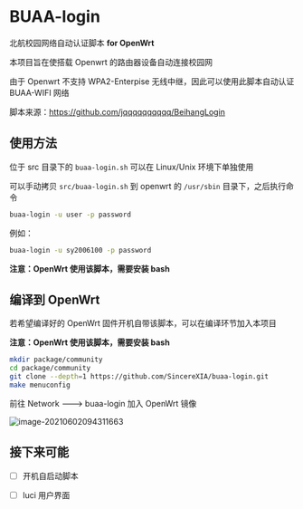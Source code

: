 # BUAA-login 

北航校园网络自动认证脚本 **for OpenWrt**

本项目旨在使搭载 Openwrt 的路由器设备自动连接校园网

由于 Openwrt 不支持 WPA2-Enterpise 无线中继，因此可以使用此脚本自动认证 BUAA-WIFI 网络

脚本来源：https://github.com/jqqqqqqqqqq/BeihangLogin



## 使用方法

位于 src 目录下的 `buaa-login.sh` 可以在 Linux/Unix 环境下单独使用

可以手动拷贝 `src/buaa-login.sh` 到 openwrt 的 `/usr/sbin` 目录下，之后执行命令

```bash
buaa-login -u user -p password
```

例如：

```bash
buaa-login -u sy2006100 -p password
```

**注意：OpenWrt 使用该脚本，需要安装 bash**



## 编译到 OpenWrt

若希望编译好的 OpenWrt 固件开机自带该脚本，可以在编译环节加入本项目

**注意：OpenWrt 使用该脚本，需要安装 bash**

```bash
mkdir package/community
cd package/community
git clone --depth=1 https://github.com/SincereXIA/buaa-login.git
make menuconfig
```

前往 Network ---> buaa-login 加入 OpenWrt 镜像

![image-20210602094311663](http://media.sumblog.cn/uPic/2021-06-02image-20210602094311663eMb4Pg.png)

## 接下来可能

- [ ] 开机自启动脚本

- [ ] luci 用户界面

